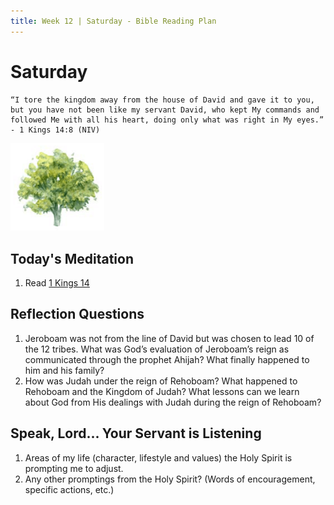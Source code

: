 ```yaml
---
title: Week 12 | Saturday - Bible Reading Plan
---
```


# Saturday

```
“I tore the kingdom away from the house of David and gave it to you, but you have not been like my servant David, who kept My commands and followed Me with all his heart, doing only what was right in My eyes.” - 1 Kings 14:8 (NIV)
```

<img src="/assets/img/tree.png" style="width: 150px">

## Today's Meditation
1. Read [1 Kings 14](https://www.biblegateway.com/passage/?search=1+kings+14&version=ESV)


## Reflection Questions
1. Jeroboam was not from the line of David but was chosen to lead 10 of the 12 tribes. What was God’s evaluation of Jeroboam’s reign as communicated through the prophet Ahijah? What finally happened to him and his family?
2. How was Judah under the reign of Rehoboam? What happened to Rehoboam and the Kingdom of Judah? What lessons can we learn about God from His dealings with Judah during the reign of Rehoboam? 

## Speak, Lord... Your Servant is Listening
1. Areas of my life (character, lifestyle and values) the Holy Spirit is prompting me to adjust.
2. Any other promptings from the Holy Spirit? (Words of encouragement, specific actions, etc.)